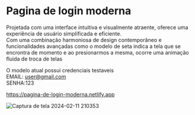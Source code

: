 # Pagina de login moderna

Projetada com uma interface intuitiva e visualmente atraente, oferece uma experiência de usuário simplificada e eficiente. <br>Com uma combinação harmoniosa de design contemporâneo e funcionalidades avançadas como o modelo de seta indica a tela que se encrontra de momento e ao presionarmos a mesma, ocorre uma animação fluida de troca de telas

O modelo atual possui credenciais testaveis
<br>EMAIL: user@gmail.com
<br>SENHA:123

https://pagina-de-login-moderna.netlify.app

![Captura de tela 2024-02-11 210353](https://github.com/ArrozDoce007/Pagina-de-login-moderna/assets/143344186/9fea0b5e-053e-4b37-a79e-7bf9c8bae580)
